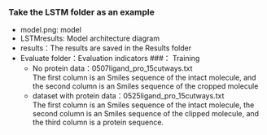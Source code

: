 ### Take the LSTM folder as an example
- model.png: model  
- LSTMresults: Model architecture diagram  
- results：The results are saved in the Results folder    
- Evaluate folder：Evaluation indicators 
###：  Training 
  - No protein data：0507ligand_pro_15cutways.txt  
   The first column is an Smiles sequence of the intact molecule, and the second column is an Smiles sequence of the cropped molecule
  - dataset with protein data：0525ligand_pro_15cutways.txt  
  The first column is an Smiles sequence of the intact molecule, the second column is an Smiles sequence of the clipped molecule, and the third column is a protein sequence. 


